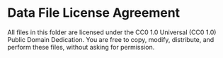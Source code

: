 # Data File License Agreement
All files in this folder are licensed under the CC0 1.0 Universal (CC0 1.0) Public Domain Dedication.
You are free to copy, modify, distribute, and perform these files, without asking for permission.

